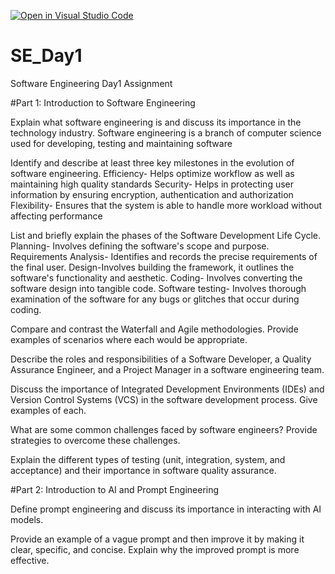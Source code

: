[![Open in Visual Studio Code](https://classroom.github.com/assets/open-in-vscode-2e0aaae1b6195c2367325f4f02e2d04e9abb55f0b24a779b69b11b9e10269abc.svg)](https://classroom.github.com/online_ide?assignment_repo_id=18484193&assignment_repo_type=AssignmentRepo)
# SE_Day1
Software Engineering Day1 Assignment

#Part 1: Introduction to Software Engineering

Explain what software engineering is and discuss its importance in the technology industry.
Software engineering is a branch of computer science used for developing, testing and maintaining software

Identify and describe at least three key milestones in the evolution of software engineering.
Efficiency- Helps optimize workflow as well as maintaining high quality standards
Security- Helps in protecting user information by ensuring encryption, authentication and authorization
Flexibility- Ensures that the system is able to handle more workload without affecting performance

List and briefly explain the phases of the Software Development Life Cycle.
Planning- Involves defining the software's scope and purpose.
Requirements Analysis- Identifies and records the precise requirements of the final user.
Design-Involves building the framework, it outlines the software's functionality and aesthetic.
Coding- Involves converting the software design into tangible code.
Software testing- Involves thorough examination of the software for any bugs or glitches that occur during coding. 

Compare and contrast the Waterfall and Agile methodologies. Provide examples of scenarios where each would be appropriate.


Describe the roles and responsibilities of a Software Developer, a Quality Assurance Engineer, and a Project Manager in a software engineering team.


Discuss the importance of Integrated Development Environments (IDEs) and Version Control Systems (VCS) in the software development process. Give examples of each.


What are some common challenges faced by software engineers? Provide strategies to overcome these challenges.


Explain the different types of testing (unit, integration, system, and acceptance) and their importance in software quality assurance.


#Part 2: Introduction to AI and Prompt Engineering


Define prompt engineering and discuss its importance in interacting with AI models.


Provide an example of a vague prompt and then improve it by making it clear, specific, and concise. Explain why the improved prompt is more effective.

